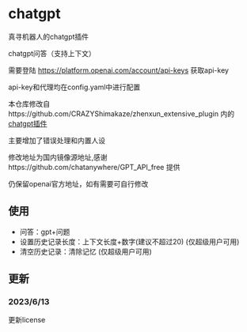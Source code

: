 # chatgpt

真寻机器人的chatgpt插件

chatgpt问答（支持上下文）

需要登陆 https://platform.openai.com/account/api-keys 获取api-key

api-key和代理均在config.yaml中进行配置

本仓库修改自https://github.com/CRAZYShimakaze/zhenxun_extensive_plugin 内的 [chatgpt插件](https://github.com/CRAZYShimakaze/zhenxun_extensive_plugin/tree/main/chatgpt)

主要增加了错误处理和内置人设

修改地址为国内镜像源地址,感谢https://github.com/chatanywhere/GPT_API_free 提供

仍保留openai官方地址，如有需要可自行修改

## 使用

- 问答：gpt+问题
- 设置历史记录长度：上下文长度+数字(建议不超过20) (仅超级用户可用)
- 清空历史记录：清除记忆 (仅超级用户可用)


## 更新
 ### 2023/6/13
 更新license

